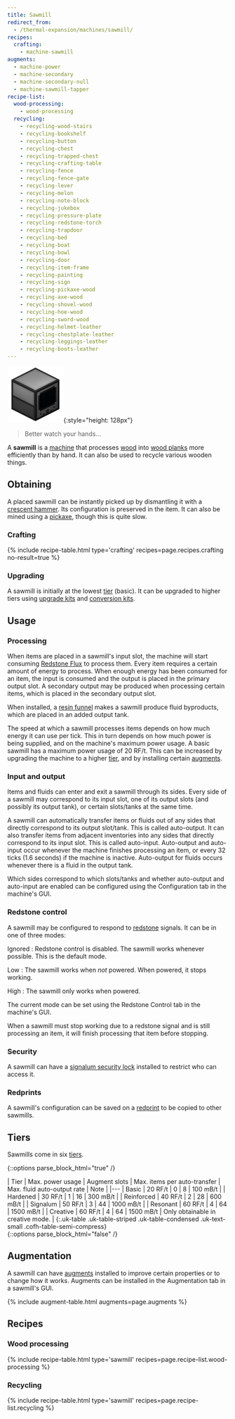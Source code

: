 ```yaml
---
title: Sawmill
redirect_from:
  - /thermal-expansion/machines/sawmill/
recipes:
  crafting:
    - machine-sawmill
augments:
  - machine-power
  - machine-secondary
  - machine-secondary-null
  - machine-sawmill-tapper
recipe-list:
  wood-processing:
    - wood-processing
  recycling:
    - recycling-wood-stairs
    - recycling-bookshelf
    - recycling-button
    - recycling-chest
    - recycling-trapped-chest
    - recycling-crafting-table
    - recycling-fence
    - recycling-fence-gate
    - recycling-lever
    - recycling-melon
    - recycling-note-block
    - recycling-jukebox
    - recycling-pressure-plate
    - recycling-redstone-torch
    - recycling-trapdoor
    - recycling-bed
    - recycling-boat
    - recycling-bowl
    - recycling-door
    - recycling-item-frame
    - recycling-painting
    - recycling-sign
    - recycling-pickaxe-wood
    - recycling-axe-wood
    - recycling-shovel-wood
    - recycling-hoe-wood
    - recycling-sword-wood
    - recycling-helmet-leather
    - recycling-chestplate-leather
    - recycling-leggings-leather
    - recycling-boots-leather
---
```


![Sawmill](/assets/images/thermal-expansion/sawmill.png){:style="height: 128px"}

> Better watch your hands...


A **sawmill** is a [machine](/docs/thermal-expansion/machines/) that processes
[wood](https://minecraft.gamepedia.com/Wood) into [wood
planks](https://minecraft.gamepedia.com/Wood_Planks) more efficiently than by
hand. It can also be used to recycle various wooden things.


Obtaining
---------

A placed sawmill can be instantly picked up by dismantling it with a [crescent
hammer](/docs/thermal-foundation/items/tools/crescent-hammer/). Its
configuration is preserved in the item. It can also be mined using a
[pickaxe](https://minecraft.gamepedia.com/Pickaxe), though this is quite slow.

### Crafting
{% include recipe-table.html type='crafting' recipes=page.recipes.crafting no-result=true %}

### Upgrading
A sawmill is initially at the lowest [tier](#tiers) (basic). It can be upgraded
to higher tiers using [upgrade
kits](/docs/thermal-expansion/tiers/upgrade-kits/) and [conversion
kits](/docs/thermal-expansion/tiers/conversion-kits/).


Usage
-----

### Processing
When items are placed in a sawmill's input slot, the machine will start
consuming [Redstone Flux](/docs/redstone-flux/) to process them. Every item
requires a certain amount of energy to process. When enough energy has been
consumed for an item, the input is consumed and the output is placed in the
primary output slot. A secondary output may be produced when processing certain
items, which is placed in the secondary output slot.

When installed, a [resin
funnel](/docs/thermal-expansion/augments/machine/resin-funnel/) makes a sawmill
produce fluid byproducts, which are placed in an added output tank.

The speed at which a sawmill processes items depends on how much energy it can
use per tick. This in turn depends on how much power is being supplied, and on
the machine's maximum power usage. A basic sawmill has a maximum power usage of
20 RF/t. This can be increased by upgrading the machine to a higher
[tier](#tiers), and by installing certain [augments](#augmentation).

### Input and output
Items and fluids can enter and exit a sawmill through its sides. Every side of a
sawmill may correspond to its input slot, one of its output slots (and possibly
its output tank), or certain slots/tanks at the same time.

A sawmill can automatically transfer items or fluids out of any sides that
directly correspond to its output slot/tank. This is called auto-output. It can
also transfer items from adjacent inventories into any sides that directly
correspond to its input slot. This is called auto-input. Auto-output and
auto-input occur whenever the machine finishes processing an item, or every 32
ticks (1.6 seconds) if the machine is inactive. Auto-output for fluids occurs
whenever there is a fluid in the output tank.

Which sides correspond to which slots/tanks and whether auto-output and
auto-input are enabled can be configured using the Configuration tab in the
machine's GUI.

### Redstone control
A sawmill may be configured to respond to
[redstone](https://minecraft.gamepedia.com/Redstone) signals. It can be in one
of three modes:

Ignored
: Redstone control is disabled. The sawmill works whenever possible. This is the
default mode.

Low
: The sawmill works when *not* powered. When powered, it stops working.

High
: The sawmill only works when powered.

The current mode can be set using the Redstone Control tab in the machine's GUI.

When a sawmill must stop working due to a redstone signal and is still
processing an item, it will finish processing that item before stopping.

### Security
A sawmill can have a [signalum security
lock](/docs/thermal-foundation/items/other/signalum-security-lock/) installed to
restrict who can access it.

### Redprints
A sawmill's configuration can be saved on a
[redprint](/docs/thermal-foundation/items/tools/redprint/) to be copied to other
sawmills.


Tiers
-----

Sawmills come in six [tiers](/docs/thermal-expansion/tiers/).

{::options parse_block_html="true" /}
<div class="uk-overflow-container">
| Tier | Max. power usage | Augment slots | Max. items per auto-transfer | Max. fluid auto-output rate | Note |
|---
| Basic | 20 RF/t | 0 | 8 | 100 mB/t |
| Hardened | 30 RF/t | 1 | 16 | 300 mB/t |
| Reinforced | 40 RF/t | 2 | 28 | 600 mB/t |
| Signalum | 50 RF/t | 3 | 44 | 1000 mB/t |
| Resonant | 60 RF/t | 4 | 64 | 1500 mB/t |
| Creative | 60 RF/t | 4 | 64 | 1500 mB/t | Only obtainable in creative mode. |
{:.uk-table .uk-table-striped .uk-table-condensed .uk-text-small .cofh-table-semi-compress}
</div>
{::options parse_block_html="false" /}


Augmentation
------------

A sawmill can have [augments](/docs/thermal-expansion/augments/) installed to
improve certain properties or to change how it works. Augments can be installed
in the Augmentation tab in a sawmill's GUI.

{% include augment-table.html augments=page.augments %}


Recipes
-------

### Wood processing
{% include recipe-table.html type='sawmill' recipes=page.recipe-list.wood-processing %}

### Recycling
{% include recipe-table.html type='sawmill' recipes=page.recipe-list.recycling %}
